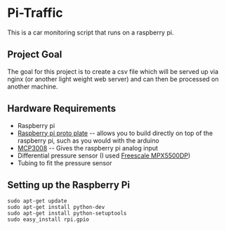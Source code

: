 Pi-Traffic
==========
This is a car monitoring script that runs on a raspberry pi. 

Project Goal
------------

The goal for this project is to create a csv file which will be served up via nginx (or another light weight web server) and can then be processed on another machine. 

Hardware Requirements
---------------------

* Raspberry pi
* [Raspberry pi proto plate](http://www.adafruit.com/products/801) -- allows you to build directly on top of the raspberry pi, such as you would with the arduino
* [MCP3008](https://www.adafruit.com/products/856) -- Gives the raspberry pi analog input
* Differential pressure sensor (I used [Freescale MPX5500DP](http://www.digikey.com/scripts/DkSearch/dksus.dll?WT.z_header=search_go&lang=en&keywords=MPX5500DP-ND&x=0&y=0&cur=USD))
* Tubing to fit the pressure sensor

Setting up the Raspberry Pi
---------------------------

    sudo apt-get update
    sudo apt-get install python-dev
    sudo apt-get install python-setuptools
    sudo easy_install rpi.gpio
